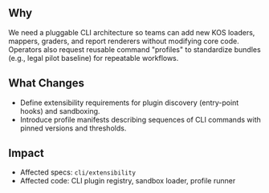 ## Why
We need a pluggable CLI architecture so teams can add new KOS loaders, mappers, graders, and report renderers without modifying core code. Operators also request reusable command "profiles" to standardize bundles (e.g., legal pilot baseline) for repeatable workflows.

## What Changes
- Define extensibility requirements for plugin discovery (entry-point hooks) and sandboxing.
- Introduce profile manifests describing sequences of CLI commands with pinned versions and thresholds.

## Impact
- Affected specs: `cli/extensibility`
- Affected code: CLI plugin registry, sandbox loader, profile runner
